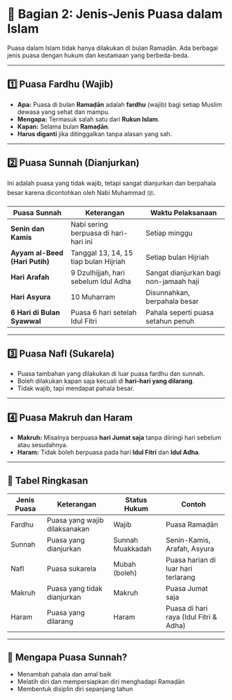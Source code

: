 # 🕌 Bagian 2: Jenis-Jenis Puasa dalam Islam

Puasa dalam Islam tidak hanya dilakukan di bulan Ramaḍān. Ada berbagai jenis puasa dengan hukum dan keutamaan yang berbeda-beda.

---

## 1️⃣ Puasa Fardhu (Wajib)

- **Apa:** Puasa di bulan **Ramaḍān** adalah **fardhu** (wajib) bagi setiap Muslim dewasa yang sehat dan mampu.
- **Mengapa:** Termasuk salah satu dari **Rukun Islam**.
- **Kapan:** Selama bulan **Ramaḍān**.
- **Harus diganti** jika ditinggalkan tanpa alasan yang sah.

---

## 2️⃣ Puasa Sunnah (Dianjurkan)

Ini adalah puasa yang tidak wajib, tetapi sangat dianjurkan dan berpahala besar karena dicontohkan oleh Nabi Muhammad ﷺ.

| Puasa Sunnah                   | Keterangan                            | Waktu Pelaksanaan                      |
| ------------------------------ | ------------------------------------- | -------------------------------------- |
| **Senin dan Kamis**            | Nabi sering berpuasa di hari-hari ini | Setiap minggu                          |
| **Ayyam al-Beed (Hari Putih)** | Tanggal 13, 14, 15 tiap bulan Hijriah | Setiap bulan Hijriah                   |
| **Hari Arafah**                | 9 Dzulhijjah, hari sebelum Idul Adha  | Sangat dianjurkan bagi non-jamaah haji |
| **Hari Asyura**                | 10 Muharram                           | Disunnahkan, berpahala besar           |
| **6 Hari di Bulan Syawwal**    | Puasa 6 hari setelah Idul Fitri       | Pahala seperti puasa setahun penuh     |

---

## 3️⃣ Puasa Nafl (Sukarela)

- Puasa tambahan yang dilakukan di luar puasa fardhu dan sunnah.
- Boleh dilakukan kapan saja kecuali di **hari-hari yang dilarang**.
- Tidak wajib, tapi mendapat pahala besar.

---

## 4️⃣ Puasa Makruh dan Haram

- **Makruh:** Misalnya berpuasa **hari Jumat saja** tanpa diiringi hari sebelum atau sesudahnya.
- **Haram:** Tidak boleh berpuasa pada hari **Idul Fitri** dan **Idul Adha**.

---

## 📝 Tabel Ringkasan

| Jenis Puasa | Keterangan                    | Status Hukum     | Contoh                                 |
| ----------- | ----------------------------- | ---------------- | -------------------------------------- |
| Fardhu      | Puasa yang wajib dilaksanakan | Wajib            | Puasa Ramaḍān                          |
| Sunnah      | Puasa yang dianjurkan         | Sunnah Muakkadah | Senin-Kamis, Arafah, Asyura            |
| Nafl        | Puasa sukarela                | Mubah (boleh)    | Puasa harian di luar hari terlarang    |
| Makruh      | Puasa yang tidak dianjurkan   | Makruh           | Puasa Jumat saja                       |
| Haram       | Puasa yang dilarang           | Haram            | Puasa di hari raya (Idul Fitri & Adha) |

---

## 🧠 Mengapa Puasa Sunnah?

- Menambah pahala dan amal baik
- Melatih diri dan mempersiapkan diri menghadapi Ramaḍān
- Membentuk disiplin diri sepanjang tahun

